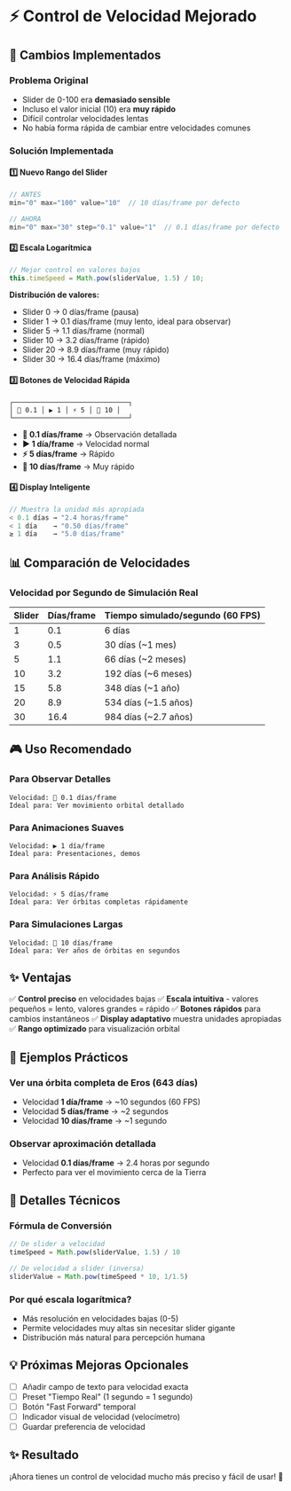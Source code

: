 # ⚡ Control de Velocidad Mejorado

## 🎯 Cambios Implementados

### **Problema Original**
- Slider de 0-100 era **demasiado sensible**
- Incluso el valor inicial (10) era **muy rápido**
- Difícil controlar velocidades lentas
- No había forma rápida de cambiar entre velocidades comunes

### **Solución Implementada**

#### 1️⃣ **Nuevo Rango del Slider**
```javascript
// ANTES
min="0" max="100" value="10"  // 10 días/frame por defecto

// AHORA
min="0" max="30" step="0.1" value="1"  // 0.1 días/frame por defecto
```

#### 2️⃣ **Escala Logarítmica**
```javascript
// Mejor control en valores bajos
this.timeSpeed = Math.pow(sliderValue, 1.5) / 10;
```

**Distribución de valores:**
- Slider 0 → 0 días/frame (pausa)
- Slider 1 → 0.1 días/frame (muy lento, ideal para observar)
- Slider 5 → 1.1 días/frame (normal)
- Slider 10 → 3.2 días/frame (rápido)
- Slider 20 → 8.9 días/frame (muy rápido)
- Slider 30 → 16.4 días/frame (máximo)

#### 3️⃣ **Botones de Velocidad Rápida**
```
┌─────────────────────────────┐
│ 🐌 0.1 │ ▶️ 1 │ ⚡ 5 │ 🚀 10 │
└─────────────────────────────┘
```

- **🐌 0.1 días/frame** → Observación detallada
- **▶️ 1 día/frame** → Velocidad normal
- **⚡ 5 días/frame** → Rápido
- **🚀 10 días/frame** → Muy rápido

#### 4️⃣ **Display Inteligente**
```javascript
// Muestra la unidad más apropiada
< 0.1 días → "2.4 horas/frame"
< 1 día    → "0.50 días/frame"
≥ 1 día    → "5.0 días/frame"
```

## 📊 Comparación de Velocidades

### **Velocidad por Segundo de Simulación Real**

| Slider | Días/frame | Tiempo simulado/segundo (60 FPS) |
|--------|------------|----------------------------------|
| 1      | 0.1        | 6 días                           |
| 3      | 0.5        | 30 días (~1 mes)                 |
| 5      | 1.1        | 66 días (~2 meses)               |
| 10     | 3.2        | 192 días (~6 meses)              |
| 15     | 5.8        | 348 días (~1 año)                |
| 20     | 8.9        | 534 días (~1.5 años)             |
| 30     | 16.4       | 984 días (~2.7 años)             |

## 🎮 Uso Recomendado

### **Para Observar Detalles**
```
Velocidad: 🐌 0.1 días/frame
Ideal para: Ver movimiento orbital detallado
```

### **Para Animaciones Suaves**
```
Velocidad: ▶️ 1 día/frame
Ideal para: Presentaciones, demos
```

### **Para Análisis Rápido**
```
Velocidad: ⚡ 5 días/frame
Ideal para: Ver órbitas completas rápidamente
```

### **Para Simulaciones Largas**
```
Velocidad: 🚀 10 días/frame
Ideal para: Ver años de órbitas en segundos
```

## ✨ Ventajas

✅ **Control preciso** en velocidades bajas
✅ **Escala intuitiva** - valores pequeños = lento, valores grandes = rápido
✅ **Botones rápidos** para cambios instantáneos
✅ **Display adaptativo** muestra unidades apropiadas
✅ **Rango optimizado** para visualización orbital

## 🎯 Ejemplos Prácticos

### **Ver una órbita completa de Eros (643 días)**
- Velocidad **1 día/frame** → ~10 segundos (60 FPS)
- Velocidad **5 días/frame** → ~2 segundos
- Velocidad **10 días/frame** → ~1 segundo

### **Observar aproximación detallada**
- Velocidad **0.1 días/frame** → 2.4 horas por segundo
- Perfecto para ver el movimiento cerca de la Tierra

## 🔧 Detalles Técnicos

### **Fórmula de Conversión**
```javascript
// De slider a velocidad
timeSpeed = Math.pow(sliderValue, 1.5) / 10

// De velocidad a slider (inversa)
sliderValue = Math.pow(timeSpeed * 10, 1/1.5)
```

### **Por qué escala logarítmica?**
- Más resolución en velocidades bajas (0-5)
- Permite velocidades muy altas sin necesitar slider gigante
- Distribución más natural para percepción humana

## 💡 Próximas Mejoras Opcionales

- [ ] Añadir campo de texto para velocidad exacta
- [ ] Preset "Tiempo Real" (1 segundo = 1 segundo)
- [ ] Botón "Fast Forward" temporal
- [ ] Indicador visual de velocidad (velocímetro)
- [ ] Guardar preferencia de velocidad

## ✨ Resultado

¡Ahora tienes un control de velocidad mucho más preciso y fácil de usar! 🎉
